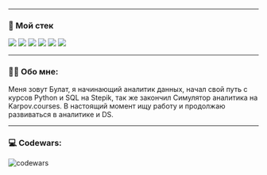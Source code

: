 ____
### :memo: Мой стек
<img src="https://img.shields.io/badge/Python-F0F8FF?style=for-the-badge&logo=Python&logoColor=green"> <img src="https://img.shields.io/badge/PostgreSQL-F0F8FF?style=for-the-badge&logo=PostgreSQL&logoColor=black"> <img src="https://img.shields.io/badge/pandas-F0F8FF?style=for-the-badge&logo=pandas&logoColor=black"> <img src="https://img.shields.io/badge/numpy-F0F8FF?style=for-the-badge&logo=numpy&logoColor=black"> <img src="https://img.shields.io/badge/ClickHouse-F0F8FF?style=for-the-badge&logo=ClickHouse&logoColor=black"> <img src="https://img.shields.io/badge/Excel-F0F8FF?style=for-the-badge&logo=Microsoft Excel&logoColor=black">
____
### :man_technologist: Обо мне:
Меня зовут Булат, я начинающий аналитик данных, начал свой путь с курсов Python и SQL на Stepik, так же закончил Симулятор аналитика на Karpov.courses.
В настоящий момент ищу работу и продолжаю развиваться в аналитике и DS.
____
### 💻 Codewars:

![codewars](https://www.codewars.com/users/BeaumontX/badges/large)
